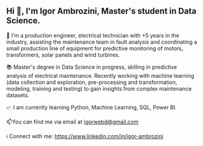 ## Hi 👋, I'm Igor Ambrozini, Master's student in Data Science.

🔭 I'm a production engineer, electrical technician with +5 years in the industry, assisting the maintenance team in fault analysis and coordinating a small production line of equipment for predictive monitoring of motors, transformers, solar panels and wind turbines.  

:books: Master's degree in Data Science in progress, skilling in predictive analysis of electrical maintenance. Recently working with machine learning (data collection and exploration, pre-processing and transformation, modeling, training and testing) to gain insights from complex maintenance datasets.  

:chart_with_upwards_trend: I am currently learning Python, Machine Learning, SQL, Power BI.  

📫You can find me via email at igorwebd@gmail.com  

:information_source: Connect with me:
https://www.linkedin.com/in/igor-ambrozini
